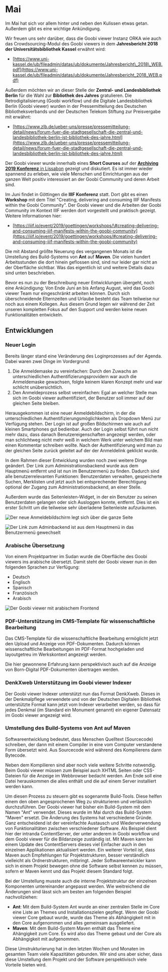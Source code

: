 # Mai

Im Mai hat sich vor allem hinter und neben den Kulissen etwas getan. Außerdem gibt es eine wichtige Ankündigung.

Wir freuen uns sehr darüber, dass die Goobi viewer Instanz ORKA wie auch das Crowdsourcing-Modul des Goobi viewers in dem **Jahresbericht 2018 der Universitätsbibliothek Kassel** erwähnt wird:

*  [https://www.uni-kassel.de/ub/fileadmin/datas/ub/dokumente/Jahresbericht\_2018\_WEB.pdf](https://www.uni-kassel.de/ub/fileadmin/datas/ub/dokumente/Jahresbericht_2018_WEB.pdf)

Außerdem möchten wir an dieser Stelle der **Zentral- und Landesbibliothek Berlin** für die Wahl zur **Bibliothek des Jahres** gratulieren. Die Retrodigitalisierung \(Goobi workflow\) und die Digitale Landesbibliothek Berlin \(Goobi viewer\) wurden in der Pressemitteilung des Deutschen Bibliotheksverbands und der Deutschen Telekom Stiftung zur Preisvergabe mit erwähnt:

* [https://www.zlb.de/ueber-uns/presse/pressemitteilung-detail/news/forum-fuer-die-stadtgesellschaft-die-zentral-und-landesbibliothek-berlin-ist-bibliothek-des-jahre.html](https://www.zlb.de/ueber-uns/presse/pressemitteilung-detail/news/forum-fuer-die-stadtgesellschaft-die-zentral-und-landesbibliothek-berlin-ist-bibliothek-des-jahre.html)

Der Goobi viewer wurde innerhalb eines **Short Courses** auf der [**Archiving 2019 Konferenz** in Lissabon](https://www.intranda.com/general/goobi-auf-der-archiving-2019-digitization-preservation-access/) gezeigt und diskutiert. Es ist immer wieder spannend zu erleben, wie viele Menschen und Einrichtungen aus der ganzen Welt positiv interessiert an der Goobi Community und deren Arbeit sind.

Im Juni findet in Göttingen die **IIIF Konferenz** statt. Dort gibt es einen **Workshop** mit dem Titel "Creating, delivering and consuming IIIF Manifests within the Goobi Community". Der Goobi viewer und die Arbeiten der Goobi Community im Kontext IIIF werden dort vorgestellt und praktisch gezeigt. Weitere Informationen hier:

* [https://iiif.io/event/2019/goettingen/workshops/\#creating-delivering-and-consuming-iiif-manifests-within-the-goobi-community](https://iiif.io/event/2019/goettingen/workshops/#creating-delivering-and-consuming-iiif-manifests-within-the-goobi-community)

Die mit Abstand größte Neuerung des vergangenen Monats ist die Umstellung des Build-Systems von **Ant** auf **Maven**. Die vielen hundert Arbeitsstunden die dort hinein geflossen sind, sind nur leider gar nicht an der Oberfläche sichtbar. Was das eigentlich ist und weitere Details dazu sind unten beschrieben.

Bevor es nun zu der Beschreibung neuer Entwicklungen übergeht, noch eine Ankündigung: Von Ende Juni an bis Anfang August, wird das Goobi viewer Team nur eingeschränkt arbeiten können. Durch sich überschneidende Elternzeiten und Urlaube besteht das Team teilweise nur noch aus einem Kollegen. Aus diesem Grund legen wir während der Zeit unseren kompletten Fokus auf den Support und werden keine neuen Funktionalitäten entwickeln.

## Entwicklungen

### Neuer Login

Bereits länger stand eine Veränderung des Loginprozesses auf der Agenda. Dabei waren zwei Dinge im Vordergrund:

1. Die Anmeldemaske zu vereinfachen: Durch den Zuwachs an unterschiedlichen Authentifizierungsprovidern war auch die Anmeldemaske gewachsen, folgte keinem klaren Konzept mehr und war schlicht unübersichtlich.
2. Den Anmeldeprozess selbst vereinfachen: Egal an welcher Stelle man sich im Goobi viewer authentifiziert, der Benutzer soll immer auf der gleichen Seite bleiben.

Herausgekommen ist eine neuer Anmeldebildschirm, in der die unterschiedlichen Authentifizierungsmöglichkeiten als Dropdown Menü zur Verfügung stehen. Der Login ist auf großen Bildschirmen wie auch auf kleinen Smartphones gut bedienbar. Auch der Login selbst führt nun nicht mehr dazu, dass danach Benutzereigenschaften angezeigt werden, oder man schlichtweg nicht mehr weiß in welchem Werk unter welchem Bild man einen Kommentar schreiben wollte. Nach der Authentifizierung wird man zu der gleichen Seite zurück geleitet auf der der Anmeldelink geklickt wurde.

In dem Rahmen dieser Entwicklung wurden noch zwei weitere Dinge geändert. Der Link zum Administrationsbackend wurde aus dem Hauptmenü entfernt und ist nun im Benutzermenü zu finden. Dadurch sind alle benutzerrelevanten Funktionen: Benutzerdaten verwalten, gespeicherte Suchen, Merklisten und jetzt auch bei entsprechender Berechtigung optional der Zugang zum Administrationsbackend, an einer Stelle.

Außerdem wurde das Seitenleisten-Widget, in der ein Benutzer zu seinen Benutzerdaten gelangen oder sich Ausloggen konnte, entfernt. Dies ist ein erster Schritt um die teilweise sehr überladene Seitenleiste aufzuräumen.

![Der neue Anmeldebildschirm legt sich &#xFC;ber die ganze Seite](../.gitbook/assets/2019-05_new_login_screen.png)

![Der Link zum Adminbackend ist aus dem Hauptmen&#xFC; in das Benutzermen&#xFC; gewechselt](../.gitbook/assets/2019-05_admin_link_in_menu.png)

### Arabische Übersetzung

Von einem Projektpartner im Sudan wurde die Oberfläche des Goobi viewers ins arabische übersetzt. Damit steht der Goobi viewer nun in den folgenden Sprachen zur Verfügung:

* Deutsch
* Englisch
* Spanisch
* Französisch
* Arabisch

![Der Goobi viewer mit arabischem Frontend](../.gitbook/assets/2019-05_arabic_translation.png)

### PDF-Unterstützung im CMS-Template für wissenschaftliche Bearbeitung

Das CMS-Template für die wissenschaftliche Bearbeitung ermöglicht jetzt den Upload und Anzeige von PDF-Dokumenten. Dadurch können wissenschaftliche Bearbeitungen im PDF-Format hochgeladen und layoutgetreu im Werkskontext angezeigt werden.

Die hier gewonnene Erfahrung kann perspektivisch auch auf die Anzeige von Born-Digital PDF-Dokumenten übertragen werden.

### DenkXweb Unterstützung im Goobi viewer Indexer

Der Goobi viewer Indexer unterstützt nun das Format DenkXweb. Dieses in der Denkmalpflege verwendete und von der Deutschen Digitalen Bibliothek unterstützte Format kann jetzt vom Indexer verarbeitet werden, so dass für jedes Denkmal \(im Standard ein Monument genannt\) ein eigener Datensatz im Goobi viewer angezeigt wird.

### Umstellung des Build-Systems von Ant auf Maven

Softwareentwicklung bedeutet, dass Menschen Quelltext \(Sourcecode\) schreiben, der dann mit einem Compiler in eine vom Computer verstandene Form übersetzt wird. Aus Sourcecode wird während des Kompilierens dann Bytecode.

Neben dem Kompilieren sind aber noch viele weitere Schritte notwendig. Beim Goobi viewer müssen zum Beispiel auch XHTML Seiten oder CSS-Dateien für die Anzeige im Webbrowser bedacht werden. Am Ende soll eine Datei herauskommen die alles enthält und die auf einem Server installiert werden kann.

Um diesen Prozess zu steuern gibt es sogenannte Build-Tools. Diese helfen einem den oben angesprochenen Weg zu strukturieren und verlässlich durchzuführen. Der Goobi viewer hat bisher ein Build-System mit dem Namen "Ant" verwendet. Dieses wurde im Mai durch das Build-System "Maven" ersetzt. Die Änderung des Systems hat verschiedene Gründe. Ganz entscheidend ist der vereinfachte Austausch und Wiederverwendung von Funktionalitäten zwischen verschiedener Software. Als Beispiel dient hier der intranda ContentServer, der unter anderem in Goobi workflow und dem Goobi viewer für die Bildanzeige zuständig ist. Mit Maven kann bei einem Update des ContentServers dieses viel Einfacher auch in den einzelnen Applikationen aktualisiert werden. Ein weiterer Vorteil ist, dass Maven auch Empfehlungen für Projektstrukturen, besser verständlich vielleicht als Ordnerstrukturen, mitbringt. Jeder Softwareentwickler kann sich in einem Projekt bewegen ohne die Software selbst kennen zu müssen, sofern er Maven kennt und das Projekt diesem Standard folgt.

Bei der Umstellung musste auch die interne Projektstruktur der einzelnen Komponenten untereinander angepasst werden. Wie weitreichend die Änderungen sind lässt sich am besten am folgenden Beispiel nachvollziehen:

* **Ant**: Mit dem Build-System Ant wurde an einer zentralen Stelle im Core eine Liste an Themes und Installationszielen gepflegt. Wenn der Goobi viewer Core gebaut wurde, wurde das Theme als Abhängigkeit mit in den Core aufgenommen und alles gemeinsam ausgeliefert.
* **Maven**: Mit dem Build-System Maven enthält das Theme eine Ahängigkeit zum Core. Es wird also das Theme gebaut und der Core als Abhängigkeit mit aufgenommen.

Diese Umstrukturierung hat in den letzten Wochen und Monaten im gesamten Team viele Kapazitäten gebunden. Wir sind uns aber sicher, dass diese Umstellung dem Projekt und der Software perspektivisch viele Vorteile bieten wird.

